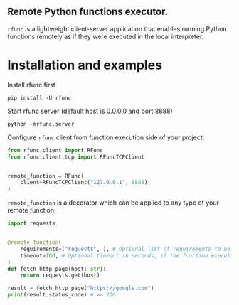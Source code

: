 ## Remote Python functions executor.

`rfunc` is a lightweight client-server application that enables running Python functions remotely as if they were executed in the local interpreter.

# Installation and examples

Install rfunc first

```
pip install -U rfunc
```

Start rfunc server (default host is 0.0.0.0 and port 8888)

```
python -mrfunc.server
```

Configure `rfunc` client from function execution side of your project:

```python
from rfunc.client import RFunc
from rfunc.client.tcp import RFuncTCPClient


remote_function = RFunc(
    client=RFuncTCPClient("127.0.0.1", 8888),
)
```

`remote_function` is a decorator which can be applied to any type of your remote function:

```python
import requests


@remote_function(
    requirements=("requests", ), # Optional list of requirements to be installed on the remote server.
    timeout=100, # Optional timeout in seconds, if the function execution exceeds this timeout, then the process on the remote server will be stopped and the connection will be terminated.
)
def fetch_http_page(host: str):
    return requests.get(host)

result = fetch_http_page("https://google.com")
print(result.status_code) # => 200
```
